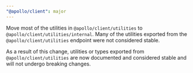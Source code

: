 ```yaml
---
"@apollo/client": major
---
```


Move most of the utilities in `@apollo/client/utilities` to `@apollo/client/utilities/internal`. Many of the utilities exported from the `@apollo/client/utilities` endpoint were not considered stable.

As a result of this change, utilities or types exported from `@apollo/client/utilities` are now documented and considered stable and will not undergo breaking changes.
